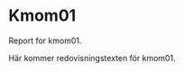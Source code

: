 Kmom01
===============================

Report for kmom01.

Här kommer redovisningstexten för kmom01.
